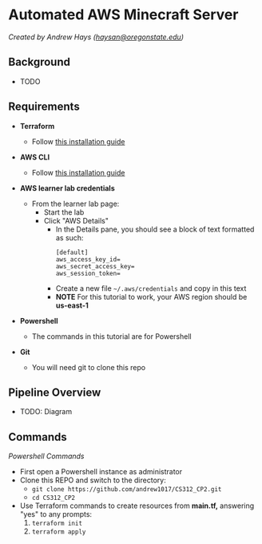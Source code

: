 # Automated AWS Minecraft Server

*Created by Andrew Hays ([haysan@oregonstate.edu](mailto:haysan@oregonstate.edu))*

## Background

- TODO

## Requirements

- **Terraform**
  - Follow [this installation guide](https://developer.hashicorp.com/terraform/tutorials/aws-get-started/install-cli)

- **AWS CLI**
  - Follow [this installation guide](https://developer.hashicorp.com/terraform/tutorials/aws-get-started/install-cli)

- **AWS learner lab credentials**
  - From the learner lab page:
    - Start the lab
    - Click "AWS Details" 
      - In the Details pane, you should see a block of text formatted as such:
        ```
        [default]
        aws_access_key_id=
        aws_secret_access_key=
        aws_session_token=
        ```
      -  Create a new file ```~/.aws/credentials``` and copy in this text
      -  **NOTE** For this tutorial to work, your AWS region should be **us-east-1**

- **Powershell**
  - The commands in this tutorial are for Powershell
 
- **Git**
  - You will need git to clone this repo 

## Pipeline Overview

- TODO: Diagram

## Commands

*Powershell Commands*

- First open a Powershell instance as administrator
- Clone this REPO and switch to the directory:
  - ```git clone https://github.com/andrew1017/CS312_CP2.git```
  - ```cd CS312_CP2```
- Use Terraform commands to create resources from **main.tf,** answering "yes" to any prompts:
  1. ```terraform init```
  2. ```terraform apply```
  

    
 

